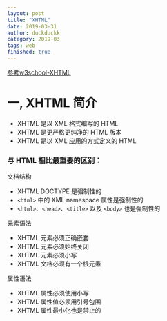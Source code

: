 ```yaml
---
layout: post
title: "XHTML"
date: 2019-03-31
author: duckduckk
category: 2019-03
tags: web
finished: true
---
```


[参考w3school-XHTML](http://www.w3school.com.cn/html/html_xhtml.asp)

# 一, XHTML 简介

* XHTML 是以 XML 格式编写的 HTML
* XHTML 是更严格更纯净的 HTML 版本
* XHTML 是以 XML 应用的方式定义的 HTML

### 与 HTML 相比最重要的区别：

文档结构
* XHTML DOCTYPE 是强制性的
* `<html>` 中的 XML namespace 属性是强制性的
* `<html>`、`<head>`、`<title>` 以及 `<body>` 也是强制性的

元素语法
* XHTML 元素必须正确嵌套
* XHTML 元素必须始终关闭
* XHTML 元素必须小写
* XHTML 文档必须有一个根元素

属性语法
* XHTML 属性必须使用小写
* XHTML 属性值必须用引号包围
* XHTML 属性最小化也是禁止的

<br/>
